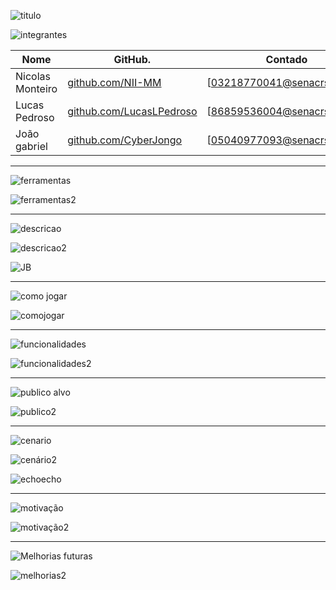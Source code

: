 
![titulo](https://github.com/user-attachments/assets/296c64aa-8712-4c86-86dc-fb1da5b4349b)


![integrantes](https://github.com/user-attachments/assets/6b5adb3e-276a-48ce-84a6-5d1d2659a1dc)



|Nome            |GitHub.                                                      |Contado                     |
|----------------|------------------------------------------------------------|----------------------------|
|Nicolas Monteiro|[github.com/NII-MM](https://githun.com/NII-MM)              |[03218770041@senacrs.edu.br]|
|Lucas Pedroso   |[github.com/LucasLPedroso](https://github.com/LucasLPedroso)|[86859536004@senacrs.edu.br]|
|João gabriel    |[github.com/CyberJongo](https://github.com/CyberJongo)      |[05040977093@senacrs.edu.br]|

--------------------------------------------------------------------------------------------------------------------------------------------------------

![ferramentas](https://github.com/user-attachments/assets/26d647d6-ce9b-485c-bbac-23a497fd8f52)

![ferramentas2](https://github.com/user-attachments/assets/8c6a4beb-d9e9-406c-9abe-dda382de5308)

--------------------------------------------------------------------------------------------------------------------------------------------------------

![descricao](https://github.com/user-attachments/assets/d132857b-2ef5-4e46-99be-ae236501983a)

![descricao2](https://github.com/user-attachments/assets/2e537fce-d92a-4dc2-b31d-05d1339fa045)

![JB](https://github.com/user-attachments/assets/6d1f590d-1e3e-4d38-8b13-7b47e7e71a91)

--------------------------------------------------------------------------------------------------------------------------------------------------------

![como jogar](https://github.com/user-attachments/assets/4a954ca7-ca8a-4619-b447-cd912f0ad6a9)

![comojogar](https://github.com/user-attachments/assets/205980b9-455d-4152-9240-e2249bbf83cf)

--------------------------------------------------------------------------------------------------------------------------------------------------------

![funcionalidades](https://github.com/user-attachments/assets/ea895c00-c376-495b-9afa-b872f82d4eeb)

![funcionalidades2](https://github.com/user-attachments/assets/0026d4fd-b62a-48ae-92a4-799a2c6e42f9)

--------------------------------------------------------------------------------------------------------------------------------------------------------

![publico alvo](https://github.com/user-attachments/assets/259fd288-9274-4685-906f-81c1dcd3314a)

![publico2](https://github.com/user-attachments/assets/f027254b-5a8a-46d9-a2da-e2b5d78f2f5f)

--------------------------------------------------------------------------------------------------------------------------------------------------------

![cenario](https://github.com/user-attachments/assets/8192b691-1db9-426f-97f5-69fe74fc2ce9)

![cenário2](https://github.com/user-attachments/assets/2d1c0b2e-6f20-402d-b4b5-86593300c5b9)


![echoecho](https://github.com/user-attachments/assets/855b549e-4fec-4c7a-87d0-dc03cf603ada)

--------------------------------------------------------------------------------------------------------------------------------------------------------

![motivação](https://github.com/user-attachments/assets/75e6f227-fb5e-485f-b465-f5a6405be86f)

![motivação2](https://github.com/user-attachments/assets/86124b12-4bd4-486a-aadb-076ba763e659)

--------------------------------------------------------------------------------------------------------------------------------------------------------

![Melhorias futuras](https://github.com/user-attachments/assets/cf7d6db4-9675-49cb-affc-ec0778380e8f)

![melhorias2](https://github.com/user-attachments/assets/065b69db-ce7b-415d-90b9-71aff1b13507)


